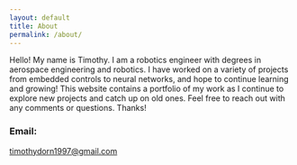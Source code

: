 ```yaml
---
layout: default
title: About
permalink: /about/
---
```


Hello! My name is Timothy. I am a robotics engineer with degrees in aerospace engineering and robotics. I have worked on a variety of projects from embedded controls to neural networks, and hope to continue learning and growing! This website contains a portfolio of my work as I continue to explore new projects and catch up on old ones. Feel free to reach out with any comments or questions. Thanks!

### Email: ###

[timothydorn1997@gmail.com](mailto:timothydorn1997@gmail.com)
